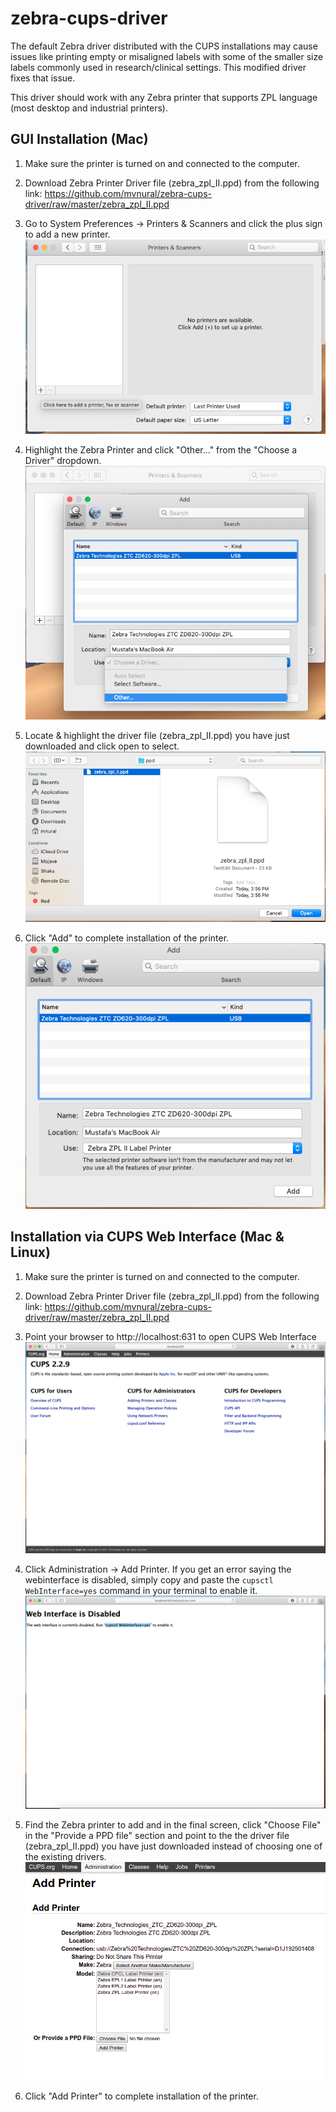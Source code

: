 # zebra-cups-driver
The default Zebra driver distributed with the CUPS installations may cause issues like printing empty or misaligned labels with some of the smaller size labels commonly used in research/clinical settings. This modified driver fixes that issue.

This driver should work with any Zebra printer that supports ZPL language (most desktop and industrial printers).

## GUI Installation (Mac)
1. Make sure the printer is turned on and connected to the computer.
1. Download Zebra Printer Driver file (zebra_zpl_II.ppd) from the following link:
https://github.com/mvnural/zebra-cups-driver/raw/master/zebra_zpl_II.ppd
1. Go to System Preferences -> Printers & Scanners and click the plus sign to add a new printer.
![GUI-1](/images/gui_1.png)

1. Highlight the Zebra Printer and click "Other..." from the "Choose a Driver" dropdown.
![GUI-2](/images/gui_2.png)

1. Locate & highlight the driver file (zebra_zpl_II.ppd) you have just downloaded and click open to
select.
![GUI-3](/images/gui_3.png)

1. Click "Add" to complete installation of the printer.
![GUI-4](/images/gui_4.png)

## Installation via CUPS Web Interface (Mac & Linux)
1. Make sure the printer is turned on and connected to the computer.
1. Download Zebra Printer Driver file (zebra_zpl_II.ppd) from the following link:
https://github.com/mvnural/zebra-cups-driver/raw/master/zebra_zpl_II.ppd
1. Point your browser to http://localhost:631 to open CUPS Web Interface
![CUPS-1](/images/cups_1.png)

1. Click Administration -> Add Printer. If you get an error saying the webinterface is disabled, simply copy and paste the `cupsctl WebInterface=yes` command in your terminal to enable it. 
![CUPS-2](/images/cups_2.png)

1. Find the Zebra printer to add and in the final screen, click "Choose File" in the "Provide a PPD file" section and point to the the driver file (zebra_zpl_II.ppd) you have just downloaded instead of choosing one of the existing drivers.
![CUPS-3](/images/cups_3.png)

1. Click "Add Printer" to complete installation of the printer.

